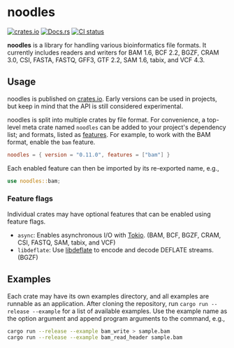 # noodles

[![crates.io](https://img.shields.io/crates/v/noodles.svg)](https://crates.io/crates/noodles)
[![Docs.rs](https://docs.rs/noodles/badge.svg)](https://docs.rs/noodles)
[![CI status](https://github.com/zaeleus/noodles/actions/workflows/ci.yml/badge.svg)](https://github.com/zaeleus/noodles/actions/workflows/ci.yml)

**noodles** is a library for handling various bioinformatics file formats. It
currently includes readers and writers for BAM 1.6, BCF 2.2, BGZF, CRAM 3.0,
CSI, FASTA, FASTQ, GFF3, GTF 2.2, SAM 1.6, tabix, and VCF 4.3.

## Usage

noodles is published on [crates.io]. Early versions can be used in projects,
but keep in mind that the API is still considered experimental.

noodles is split into multiple crates by file format. For convenience, a
top-level meta crate named `noodles` can be added to your project's dependency
list; and formats, listed as [features]. For example, to work with the BAM
format, enable the `bam` feature.

```toml
noodles = { version = "0.11.0", features = ["bam"] }
```

Each enabled feature can then be imported by its re-exported name, e.g.,

```rust
use noodles::bam;
```

[crates.io]: https://crates.io/
[features]: https://doc.rust-lang.org/cargo/reference/features.html

### Feature flags

Individual crates may have optional features that can be enabled using feature
flags.

  * `async`: Enables asynchronous I/O with [Tokio]. (BAM, BCF, BGZF, CRAM, CSI,
    FASTQ, SAM, tabix, and VCF)
  * `libdeflate`: Use [libdeflate] to encode and decode DEFLATE streams. (BGZF)

[Tokio]: https://tokio.rs/
[libdeflate]: https://github.com/ebiggers/libdeflate

## Examples

Each crate may have its own examples directory, and all examples are runnable
as an application. After cloning the repository, run `cargo run --release
--example` for a list of available examples. Use the example name as the option
argument and append program arguments to the command, e.g.,

```bash
cargo run --release --example bam_write > sample.bam
cargo run --release --example bam_read_header sample.bam
```
